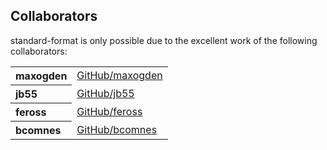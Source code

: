 ## Collaborators

standard-format is only possible due to the excellent work of the following collaborators:

<table><tbody><tr><th align="left">maxogden</th><td><a href="https://github.com/maxogden">GitHub/maxogden</a></td></tr>
<tr><th align="left">jb55</th><td><a href="https://github.com/jb55">GitHub/jb55</a></td></tr>
<tr><th align="left">feross</th><td><a href="https://github.com/feross">GitHub/feross</a></td></tr>
<tr><th align="left">bcomnes</th><td><a href="https://github.com/bcomnes">GitHub/bcomnes</a></td></tr>
</tbody></table>

